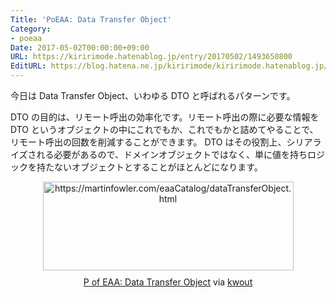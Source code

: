```yaml
---
Title: 'PoEAA: Data Transfer Object'
Category:
- poeaa
Date: 2017-05-02T00:00:00+09:00
URL: https://kiririmode.hatenablog.jp/entry/20170502/1493650800
EditURL: https://blog.hatena.ne.jp/kiririmode/kiririmode.hatenablog.jp/atom/entry/10328749687242708335
---
```


今日は Data Transfer Object、いわゆる DTO と呼ばれるパターンです。

DTO の目的は、リモート呼出の効率化です。リモート呼出の際に必要な情報を DTO というオブジェクトの中にこれでもか、これでもかと詰めてやることで、リモート呼出の回数を削減することができます。
DTO はその役割上、シリアライズされる必要があるので、ドメインオブジェクトではなく、単に値を持ちロジックを持たないオブジェクトとすることがほとんどになります。

<div class="kwout" style="text-align: center;"><a href="https://martinfowler.com/eaaCatalog/dataTransferObject.html"><img src="http://kwout.com/cutout/s/2d/q7/gyj_bor_rou_sha.jpg" alt="https://martinfowler.com/eaaCatalog/dataTransferObject.html" title="P of EAA: Data Transfer Object" width="401" height="142" style="border: none;" /></a><p style="margin-top: 10px; text-align: center;"><a href="https://martinfowler.com/eaaCatalog/dataTransferObject.html">P of EAA: Data Transfer Object</a> via <a href="http://kwout.com/quote/s2dq7gyj">kwout</a></p></div>
